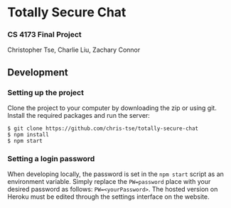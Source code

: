 # Totally Secure Chat

### CS 4173 Final Project
Christopher Tse, Charlie Liu, Zachary Connor

## Development

### Setting up the project

Clone the project to your computer by downloading the zip or using git. Install the required packages and run the server:  
```
$ git clone https://github.com/chris-tse/totally-secure-chat
$ npm install
$ npm start
```

### Setting a login password

When developing locally, the password is set in the `npm start` script as an environment variable. Simply replace the `PW=password` place with your desired password as follows: `PW=<yourPassword>`. The hosted version on Heroku must be edited through the settings interface on the website.
